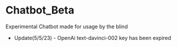 # Chatbot_Beta
Experimental Chatbot made for usage by the blind

+ Update(5/5/23) - OpenAi text-davinci-002 key has been expired 
